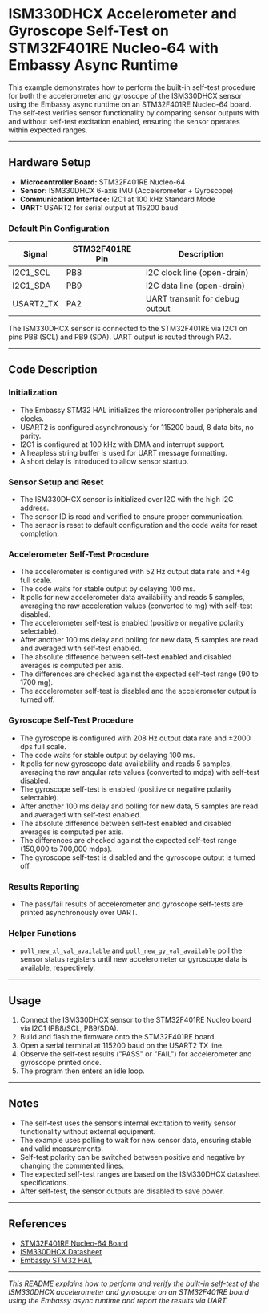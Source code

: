 # ISM330DHCX Accelerometer and Gyroscope Self-Test on STM32F401RE Nucleo-64 with Embassy Async Runtime

This example demonstrates how to perform the built-in self-test procedure for both the accelerometer and gyroscope of the ISM330DHCX sensor using the Embassy async runtime on an STM32F401RE Nucleo-64 board. The self-test verifies sensor functionality by comparing sensor outputs with and without self-test excitation enabled, ensuring the sensor operates within expected ranges.

---

## Hardware Setup

- **Microcontroller Board:** STM32F401RE Nucleo-64
- **Sensor:** ISM330DHCX 6-axis IMU (Accelerometer + Gyroscope)
- **Communication Interface:** I2C1 at 100 kHz Standard Mode
- **UART:** USART2 for serial output at 115200 baud

### Default Pin Configuration

| Signal       | STM32F401RE Pin | Description                    |
|--------------|-----------------|-------------------------------|
| I2C1_SCL     | PB8             | I2C clock line (open-drain)   |
| I2C1_SDA     | PB9             | I2C data line (open-drain)    |
| USART2_TX    | PA2             | UART transmit for debug output|

The ISM330DHCX sensor is connected to the STM32F401RE via I2C1 on pins PB8 (SCL) and PB9 (SDA). UART output is routed through PA2.

---

## Code Description

### Initialization

- The Embassy STM32 HAL initializes the microcontroller peripherals and clocks.
- USART2 is configured asynchronously for 115200 baud, 8 data bits, no parity.
- I2C1 is configured at 100 kHz with DMA and interrupt support.
- A heapless string buffer is used for UART message formatting.
- A short delay is introduced to allow sensor startup.

### Sensor Setup and Reset

- The ISM330DHCX sensor is initialized over I2C with the high I2C address.
- The sensor ID is read and verified to ensure proper communication.
- The sensor is reset to default configuration and the code waits for reset completion.

### Accelerometer Self-Test Procedure

- The accelerometer is configured with 52 Hz output data rate and ±4g full scale.
- The code waits for stable output by delaying 100 ms.
- It polls for new accelerometer data availability and reads 5 samples, averaging the raw acceleration values (converted to mg) with self-test disabled.
- The accelerometer self-test is enabled (positive or negative polarity selectable).
- After another 100 ms delay and polling for new data, 5 samples are read and averaged with self-test enabled.
- The absolute difference between self-test enabled and disabled averages is computed per axis.
- The differences are checked against the expected self-test range (90 to 1700 mg).
- The accelerometer self-test is disabled and the accelerometer output is turned off.

### Gyroscope Self-Test Procedure

- The gyroscope is configured with 208 Hz output data rate and ±2000 dps full scale.
- The code waits for stable output by delaying 100 ms.
- It polls for new gyroscope data availability and reads 5 samples, averaging the raw angular rate values (converted to mdps) with self-test disabled.
- The gyroscope self-test is enabled (positive or negative polarity selectable).
- After another 100 ms delay and polling for new data, 5 samples are read and averaged with self-test enabled.
- The absolute difference between self-test enabled and disabled averages is computed per axis.
- The differences are checked against the expected self-test range (150,000 to 700,000 mdps).
- The gyroscope self-test is disabled and the gyroscope output is turned off.

### Results Reporting

- The pass/fail results of accelerometer and gyroscope self-tests are printed asynchronously over UART.

### Helper Functions

- `poll_new_xl_val_available` and `poll_new_gy_val_available` poll the sensor status registers until new accelerometer or gyroscope data is available, respectively.

---

## Usage

1. Connect the ISM330DHCX sensor to the STM32F401RE Nucleo board via I2C1 (PB8/SCL, PB9/SDA).
2. Build and flash the firmware onto the STM32F401RE board.
3. Open a serial terminal at 115200 baud on the USART2 TX line.
4. Observe the self-test results ("PASS" or "FAIL") for accelerometer and gyroscope printed once.
5. The program then enters an idle loop.

---

## Notes

- The self-test uses the sensor’s internal excitation to verify sensor functionality without external equipment.
- The example uses polling to wait for new sensor data, ensuring stable and valid measurements.
- Self-test polarity can be switched between positive and negative by changing the commented lines.
- The expected self-test ranges are based on the ISM330DHCX datasheet specifications.
- After self-test, the sensor outputs are disabled to save power.

---

## References

- [STM32F401RE Nucleo-64 Board](https://www.st.com/en/evaluation-tools/nucleo-f401re.html)
- [ISM330DHCX Datasheet](https://www.st.com/resource/en/datasheet/ism330dhcx.pdf)
- [Embassy STM32 HAL](https://github.com/embassy-rs/embassy)

---

*This README explains how to perform and verify the built-in self-test of the ISM330DHCX accelerometer and gyroscope on an STM32F401RE board using the Embassy async runtime and report the results via UART.*